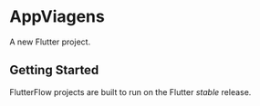# AppViagens

A new Flutter project.

## Getting Started

FlutterFlow projects are built to run on the Flutter _stable_ release.
